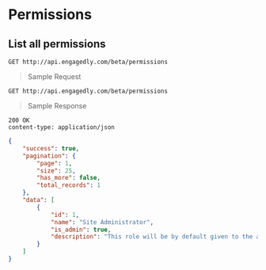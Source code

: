 # Permissions

## List all permissions

`GET http://api.engagedly.com/beta/permissions`

> Sample Request

```shell
GET http://api.engagedly.com/beta/permissions
```
> Sample Response

```http
200 OK
content-type: application/json
```

```json
{
    "success": true,
    "pagination": {
        "page": 1,
        "size": 25,
        "has_more": false,
        "total_records": 1
    },
    "data": [
        {
            "id": 1,
            "name": "Site Administrator",
            "is_admin": true,
            "description": "This role will be by default given to the admin. This role will contain all the permission. This role cannot be seperately given or remove to any other user. The user that has been marked as the org admin will by default get this role and will be removed from the role when the user is removed from the admin"
        }
    ]
}
```